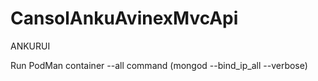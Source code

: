 # CansolAnkuAvinexMvcApi
ANKURUI 

Run PodMan container --all command  (mongod --bind_ip_all --verbose)



